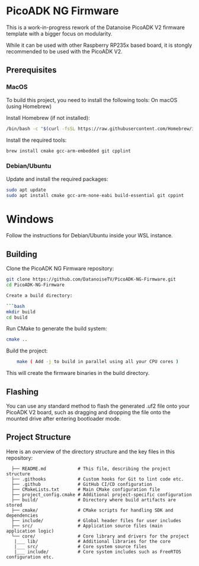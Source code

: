 # PicoADK NG Firmware

This is a work-in-progress rework of the Datanoise PicoADK V2 firmware template
with a bigger focus on modularity.

While it can be used with other Raspberry RP235x based board, it is stongly
recommended to be used with the PicoADK V2.

## Prerequisites

### MacOS
To build this project, you need to install the following tools:
On macOS (using Homebrew)

Install Homebrew (if not installed):

```bash
/bin/bash -c "$(curl -fsSL https://raw.githubusercontent.com/Homebrew/install/HEAD/install.sh)"
```

Install the required tools:

```bash
brew install cmake gcc-arm-embedded git cpplint
```

### Debian/Ubuntu

Update and install the required packages:

```bash
sudo apt update
sudo apt install cmake gcc-arm-none-eabi build-essential git cppint
```


# Windows
Follow the instructions for Debian/Ubuntu inside your WSL instance.

## Building

Clone the PicoADK NG Firmware repository:

```bash
git clone https://github.com/DatanoiseTV/PicoADK-NG-Firmware.git
cd PicoADK-NG-Firmware

Create a build directory:

```bash
mkdir build
cd build
```

Run CMake to generate the build system:

```bash
cmake ..
```

Build the project:

```bash
    make ( Add -j to build in parallel using all your CPU cores )
```

This will create the firmware binaries in the build directory.

## Flashing

You can use any standard method to flash the generated .uf2 file onto your PicoADK V2 board, such as dragging and dropping the file onto the mounted drive after entering bootloader mode.

## Project Structure

Here is an overview of the directory structure and the key files in this repository:
```
  ├── README.md            # This file, describing the project structure
  ├── .githooks            # Custom hooks for Git to lint code etc.
  ├── .github              # GitHub CI/CD configuration
  ├── CMakeLists.txt       # Main CMake configuration file
  ├── project_config.cmake # Additional project-specific configuration
  ├── build/               # Directory where build artifacts are stored
  ├── cmake/               # CMake scripts for handling SDK and dependencies
  ├── include/             # Global header files for user includes
  ├── src/                 # Application source files (main application logic)
  └── core/                # Core library and drivers for the project
   |___ lib/               # Additional libraries for the core
   |___ src/               # Core system source files
   |___ include/           # Core system includes such as FreeRTOS configuration etc.
```